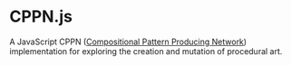 # CPPN.js
A JavaScript CPPN ([Compositional Pattern Producing Network](https://en.wikipedia.org/wiki/Compositional_pattern-producing_network)) implementation for exploring the creation and mutation of procedural art.
